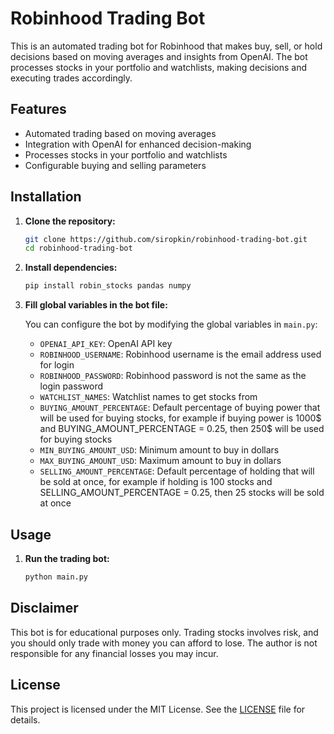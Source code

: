 # Robinhood Trading Bot

This is an automated trading bot for Robinhood that makes buy, sell, or hold decisions based on moving averages and insights from OpenAI. The bot processes stocks in your portfolio and watchlists, making decisions and executing trades accordingly.

## Features

- Automated trading based on moving averages
- Integration with OpenAI for enhanced decision-making
- Processes stocks in your portfolio and watchlists
- Configurable buying and selling parameters

## Installation

1. **Clone the repository:**

    ```sh
    git clone https://github.com/siropkin/robinhood-trading-bot.git
    cd robinhood-trading-bot
    ```

2. **Install dependencies:**

    ```sh
    pip install robin_stocks pandas numpy
    ```

3. **Fill global variables in the bot file:**

    You can configure the bot by modifying the global variables in `main.py`:
    - `OPENAI_API_KEY`: OpenAI API key
    - `ROBINHOOD_USERNAME`: Robinhood username is the email address used for login
    - `ROBINHOOD_PASSWORD`: Robinhood password is not the same as the login password
    - `WATCHLIST_NAMES`: Watchlist names to get stocks from
    - `BUYING_AMOUNT_PERCENTAGE`: Default percentage of buying power that will be used for buying stocks, for example if buying power is 1000$ and BUYING_AMOUNT_PERCENTAGE = 0.25, then 250$ will be used for buying stocks
    - `MIN_BUYING_AMOUNT_USD`: Minimum amount to buy in dollars
    - `MAX_BUYING_AMOUNT_USD`: Maximum amount to buy in dollars
    - `SELLING_AMOUNT_PERCENTAGE`: Default percentage of holding that will be sold at once, for example if holding is 100 stocks and SELLING_AMOUNT_PERCENTAGE = 0.25, then 25 stocks will be sold at once

## Usage

1. **Run the trading bot:**

    ```sh
    python main.py
    ```

## Disclaimer

This bot is for educational purposes only. Trading stocks involves risk, and you should only trade with money you can afford to lose. The author is not responsible for any financial losses you may incur.


## License

This project is licensed under the MIT License. See the [LICENSE](LICENSE) file for details.
